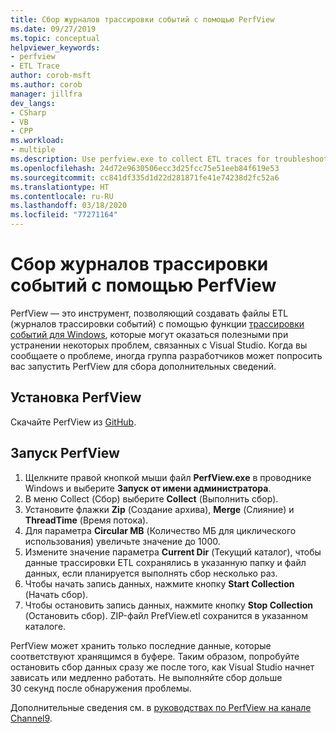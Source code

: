 ```yaml
---
title: Сбор журналов трассировки событий с помощью PerfView
ms.date: 09/27/2019
ms.topic: conceptual
helpviewer_keywords:
- perfview
- ETL Trace
author: corob-msft
ms.author: corob
manager: jillfra
dev_langs:
- CSharp
- VB
- CPP
ms.workload:
- multiple
ms.description: Use perfview.exe to collect ETL traces for troubleshooting issues with Visual Studio
ms.openlocfilehash: 24d72e9630506ecc3d25fcc75e51eeb84f619e53
ms.sourcegitcommit: cc841df335d1d22d281871fe41e74238d2fc52a6
ms.translationtype: HT
ms.contentlocale: ru-RU
ms.lasthandoff: 03/18/2020
ms.locfileid: "77271164"
---
```

# <a name="collect-an-etl-trace-with-perfview"></a>Сбор журналов трассировки событий с помощью PerfView

PerfView — это инструмент, позволяющий создавать файлы ETL (журналов трассировки событий) с помощью функции [трассировки событий для Windows](/windows/desktop/ETW/event-tracing-portal), которые могут оказаться полезными при устранении некоторых проблем, связанных с Visual Studio. Когда вы сообщаете о проблеме, иногда группа разработчиков может попросить вас запустить PerfView для сбора дополнительных сведений.

## <a name="install-perfview"></a>Установка PerfView

Скачайте PerfView из [GitHub](https://github.com/Microsoft/perfview/blob/master/documentation/Downloading.md).

## <a name="run-perfview"></a>Запуск PerfView

1. Щелкните правой кнопкой мыши файл **PerfView.exe** в проводнике Windows и выберите **Запуск от имени администратора**.
1. В меню Collect (Сбор) выберите **Collect** (Выполнить сбор).
1. Установите флажки **Zip** (Создание архива), **Merge** (Слияние) и **ThreadTime** (Время потока).
1. Для параметра **Circular MB** (Количество МБ для циклического использования) увеличьте значение до 1000.
1. Измените значение параметра **Current Dir** (Текущий каталог), чтобы данные трассировки ETL сохранялись в указанную папку и файл данных, если планируется выполнять сбор несколько раз.
1. Чтобы начать запись данных, нажмите кнопку **Start Collection** (Начать сбор).
1. Чтобы остановить запись данных, нажмите кнопку **Stop Collection** (Остановить сбор). ZIP-файл PrefView.etl сохранится в указанном каталоге.

PerfView может хранить только последние данные, которые соответствуют хранящимся в буфере. Таким образом, попробуйте остановить сбор данных сразу же после того, как Visual Studio начнет зависать или медленно работать. Не выполняйте сбор дольше 30 секунд после обнаружения проблемы.

Дополнительные сведения см. в [руководствах по PerfView на канале Channel9](https://channel9.msdn.com/Series/PerfView-Tutorial/PerfView-Tutorial-1-Collecting-data-with-the-Run-command).
